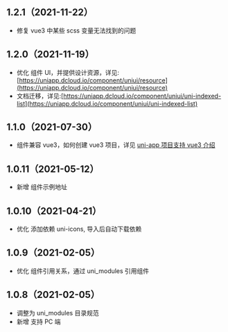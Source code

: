## 1.2.1（2021-11-22）

-   修复 vue3 中某些 scss 变量无法找到的问题

## 1.2.0（2021-11-19）

-   优化 组件 UI，并提供设计资源，详见:[https://uniapp.dcloud.io/component/uniui/resource](https://uniapp.dcloud.io/component/uniui/resource)
-   文档迁移，详见:[https://uniapp.dcloud.io/component/uniui/uni-indexed-list](https://uniapp.dcloud.io/component/uniui/uni-indexed-list)

## 1.1.0（2021-07-30）

-   组件兼容 vue3，如何创建 vue3 项目，详见 [uni-app 项目支持 vue3 介绍](https://ask.dcloud.net.cn/article/37834)

## 1.0.11（2021-05-12）

-   新增 组件示例地址

## 1.0.10（2021-04-21）

-   优化 添加依赖 uni-icons, 导入后自动下载依赖

## 1.0.9（2021-02-05）

-   优化 组件引用关系，通过 uni_modules 引用组件

## 1.0.8（2021-02-05）

-   调整为 uni_modules 目录规范
-   新增 支持 PC 端
